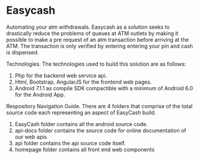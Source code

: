 # Easycash
Automating your atm withdrawals.
Easycash as a solution seeks to drastically reduce the problems of queues at ATM outlets by making it possible to make a pre request of an atm transaction before arriving at the ATM. The transaction is only verified by entering entering your pin and cash is dispensed.

Technologies.
The technologies used to build this solution are as follows:
1. Php for the backend web service api.
2. Html, Bootstrap, AngularJS for the frontend web pages.
3. Android 7.1.1 as compile SDK compactible with a minimum of Android 6.0 for the Android App.

Respository Navigation Guide.
There are 4 folders that comprise of the total source code each representing an aspect of EasyCash build.
1. EasyCash folder contains all the android source code.
2. api-docs folder contains the source code for online documentation of our web apis
3. api folder contains the api source code itself.
4. homepage folder contains all front end web components
